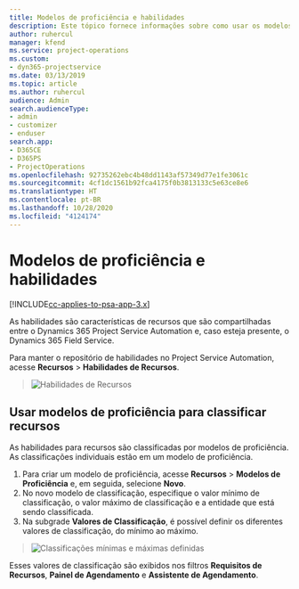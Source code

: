 ```yaml
---
title: Modelos de proficiência e habilidades
description: Este tópico fornece informações sobre como usar os modelos de proficiência e habilidades.
author: ruhercul
manager: kfend
ms.service: project-operations
ms.custom:
- dyn365-projectservice
ms.date: 03/13/2019
ms.topic: article
ms.author: ruhercul
audience: Admin
search.audienceType:
- admin
- customizer
- enduser
search.app:
- D365CE
- D365PS
- ProjectOperations
ms.openlocfilehash: 92735262ebc4b48dd1143af57349d77e1fe3061c
ms.sourcegitcommit: 4cf1dc1561b92fca4175f0b3813133c5e63ce8e6
ms.translationtype: HT
ms.contentlocale: pt-BR
ms.lasthandoff: 10/28/2020
ms.locfileid: "4124174"
---
```

# <a name="skills-and-proficiency-models"></a>Modelos de proficiência e habilidades

[!INCLUDE[cc-applies-to-psa-app-3.x](../includes/cc-applies-to-psa-app-3x.md)]

As habilidades são características de recursos que são compartilhadas entre o Dynamics 365 Project Service Automation e, caso esteja presente, o Dynamics 365 Field Service. 

Para manter o repositório de habilidades no Project Service Automation, acesse **Recursos** \> **Habilidades de Recursos**. 

> ![Habilidades de Recursos](media/Resource-Management-image84.png)

## <a name="use-proficiency-models-to-rate-resources"></a>Usar modelos de proficiência para classificar recursos

As habilidades para recursos são classificadas por modelos de proficiência. As classificações individuais estão em um modelo de proficiência. 

1. Para criar um modelo de proficiência, acesse **Recursos** \> **Modelos de Proficiência** e, em seguida, selecione **Novo**.
2. No novo modelo de classificação, especifique o valor mínimo de classificação, o valor máximo de classificação e a entidade que está sendo classificada.
3. Na subgrade **Valores de Classificação**, é possível definir os diferentes valores de classificação, do mínimo ao máximo.

> ![Classificações mínimas e máximas definidas](media/Resource-Management-image85.png)

Esses valores de classificação são exibidos nos filtros **Requisitos de Recursos**, **Painel de Agendamento** e **Assistente de Agendamento**.
